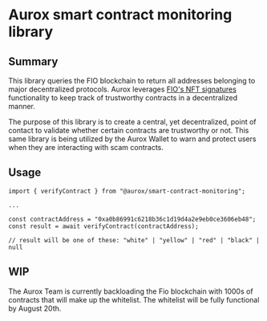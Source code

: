 # Aurox smart contract monitoring library

## Summary

This library queries the FIO blockchain to return all addresses belonging to major decentralized protocols. Aurox leverages [FIO's NFT signatures](https://fioprotocol.io/nft-signatures/) functionality to keep track of trustworthy contracts in a decentralized manner. 

The purpose of this library is to create a central, yet decentralized, point of contact to validate whether certain contracts are trustworthy or not. This same library is being utilized by the Aurox Wallet to warn and protect users when they are interacting with scam contracts. 

## Usage

```
import { verifyContract } from "@aurox/smart-contract-monitoring";

...

const contractAddress = "0xa0b86991c6218b36c1d19d4a2e9eb0ce3606eb48";
const result = await verifyContract(contractAddress);

// result will be one of these: "white" | "yellow" | "red" | "black" | null

```

## WIP

The Aurox Team is currently backloading the Fio blockchain with 1000s of contracts that will make up the whitelist. The whitelist will be fully functional by August 20th.
